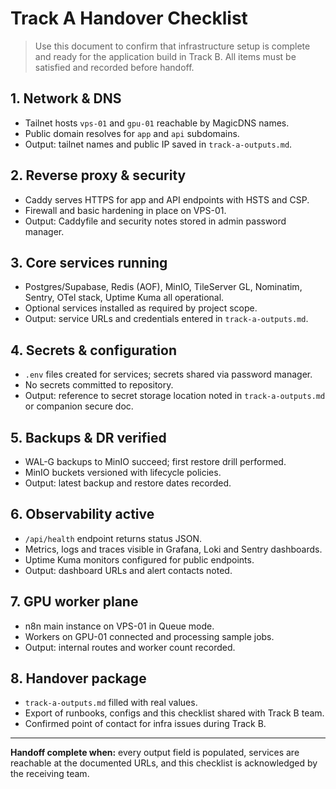 # Track A Handover Checklist

> Use this document to confirm that infrastructure setup is complete and ready for the application build in Track B. All items must be satisfied and recorded before handoff.

## 1. Network & DNS

- Tailnet hosts `vps-01` and `gpu-01` reachable by MagicDNS names.
- Public domain resolves for `app` and `api` subdomains.
- Output: tailnet names and public IP saved in `track-a-outputs.md`.

## 2. Reverse proxy & security

- Caddy serves HTTPS for app and API endpoints with HSTS and CSP.
- Firewall and basic hardening in place on VPS-01.
- Output: Caddyfile and security notes stored in admin password manager.

## 3. Core services running

- Postgres/Supabase, Redis (AOF), MinIO, TileServer GL, Nominatim, Sentry, OTel stack, Uptime Kuma all operational.
- Optional services installed as required by project scope.
- Output: service URLs and credentials entered in `track-a-outputs.md`.

## 4. Secrets & configuration

- `.env` files created for services; secrets shared via password manager.
- No secrets committed to repository.
- Output: reference to secret storage location noted in `track-a-outputs.md` or companion secure doc.

## 5. Backups & DR verified

- WAL-G backups to MinIO succeed; first restore drill performed.
- MinIO buckets versioned with lifecycle policies.
- Output: latest backup and restore dates recorded.

## 6. Observability active

- `/api/health` endpoint returns status JSON.
- Metrics, logs and traces visible in Grafana, Loki and Sentry dashboards.
- Uptime Kuma monitors configured for public endpoints.
- Output: dashboard URLs and alert contacts noted.

## 7. GPU worker plane

- n8n main instance on VPS-01 in Queue mode.
- Workers on GPU-01 connected and processing sample jobs.
- Output: internal routes and worker count recorded.

## 8. Handover package

- `track-a-outputs.md` filled with real values.
- Export of runbooks, configs and this checklist shared with Track B team.
- Confirmed point of contact for infra issues during Track B.

---

**Handoff complete when:** every output field is populated, services are reachable at the documented URLs, and this checklist is acknowledged by the receiving team.
